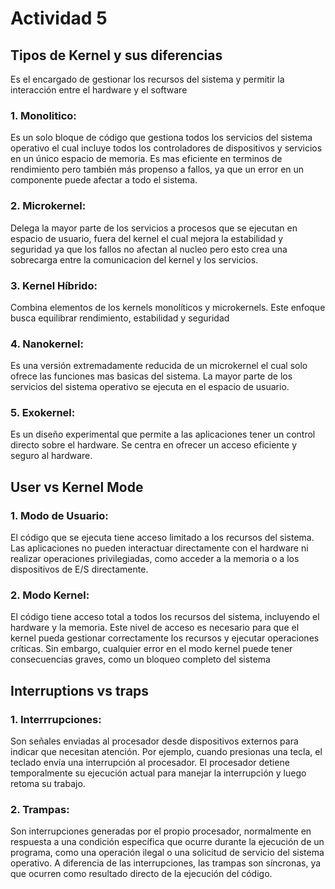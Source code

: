 # Actividad 5

## Tipos de Kernel y sus diferencias

Es el encargado de gestionar los recursos del sistema y permitir la interacción entre el hardware y el software

### 1. Monolitico: 
   Es un solo bloque de código que gestiona todos los servicios del sistema operativo el cual incluye todos los controladores de dispositivos y servicios en un único espacio de memoria. Es mas eficiente en terminos de rendimiento pero también más propenso a fallos, ya que un error en un componente puede afectar a todo el sistema.
### 2. Microkernel: 
   Delega la mayor parte de los servicios a procesos que se ejecutan en espacio de usuario, fuera del kernel el cual mejora la estabilidad y seguridad ya que los fallos no afectan al nucleo pero esto crea una sobrecarga entre la comunicacion del kernel y los servicios.

### 3. Kernel Híbrido:
   Combina elementos de los kernels monolíticos y microkernels. Este enfoque busca equilibrar rendimiento, estabilidad y seguridad

### 4. Nanokernel:
   Es una versión extremadamente reducida de un microkernel el cual solo ofrece las funciones mas basicas del sistema. La mayor parte de los servicios del sistema operativo se ejecuta en el espacio de usuario.

### 5. Exokernel:
   Es un diseño experimental que permite a las aplicaciones tener un control directo sobre el hardware. Se centra en ofrecer un acceso eficiente y seguro al hardware.

## User vs Kernel Mode

### 1. Modo de Usuario:
   El código que se ejecuta tiene acceso limitado a los recursos del sistema. Las aplicaciones no pueden interactuar directamente con el hardware ni realizar operaciones privilegiadas, como acceder a la memoria o a los dispositivos de E/S directamente.

### 2. Modo Kernel:
   El código tiene acceso total a todos los recursos del sistema, incluyendo el hardware y la memoria. Este nivel de acceso es necesario para que el kernel pueda gestionar correctamente los recursos y ejecutar operaciones críticas. Sin embargo, cualquier error en el modo kernel puede tener consecuencias graves, como un bloqueo completo del sistema


## Interruptions vs traps

### 1. Interrrupciones:
   Son señales enviadas al procesador desde dispositivos externos para indicar que necesitan atención. Por ejemplo, cuando presionas una tecla, el teclado envía una interrupción al procesador. El procesador detiene temporalmente su ejecución actual para manejar la interrupción y luego retoma su trabajo.

### 2. Trampas:
   Son interrupciones generadas por el propio procesador, normalmente en respuesta a una condición específica que ocurre durante la ejecución de un programa, como una operación ilegal o una solicitud de servicio del sistema operativo. A diferencia de las interrupciones, las trampas son síncronas, ya que ocurren como resultado directo de la ejecución del código.